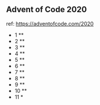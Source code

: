 ## Advent of Code 2020

ref: https://adventofcode.com/2020

* 1 **<br>
* 2 **<br>
* 3 **<br>
* 4 **<br>
* 5 **<br>
* 6 **<br>
* 7 **<br>
* 8 **<br>
* 9 **<br>
* 10 **<br>
* 11 *<br>